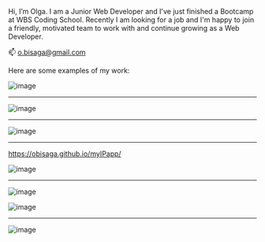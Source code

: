  Hi, I’m Olga.
 I am a Junior Web Developer and I've just finished a Bootcamp at WBS Coding School.
 Recently I am looking for a job and I'm happy to join a friendly, motivated team to work with and continue growing as a Web Developer.

 
📫 o.bisaga@gmail.com


Here are some examples of my work:

![image](https://github.com/obisaga/ecommerceClient/assets/134201947/06f0d867-15da-4afe-95c3-b6b22ae047ef)
________________________________________________________________________________________________________________

![image](https://github.com/obisaga/ecommerceClient/assets/134201947/aa98761c-0b6b-42a6-b5a9-9f16ae2724b6)
________________________________________________________________________________________________________________

![image](https://github.com/obisaga/ecommerceClient/assets/134201947/4c0a8465-d353-476c-8956-7d850fd10368)
________________________________________________________________________________________________________________

https://obisaga.github.io/myIPapp/

![image](https://github.com/obisaga/myIPapp/assets/134201947/7b7d8453-f9e3-476b-b23a-087fdd5987c1)

________________________________________________________________________________________________________________

![image](https://github.com/obisaga/dogbreedsMongo/assets/134201947/b6c3e5f3-571c-4d1e-8851-ffcf41d7545b)

![image](https://github.com/obisaga/dogbreedsMongo/assets/134201947/62a94253-782e-45de-b494-41cbaa9c3579)

________________________________________________________________________________________________________________

![image](https://github.com/obisaga/Cookbook/assets/134201947/2fd41e46-ed2f-45f6-a17f-02288fb7c891)
